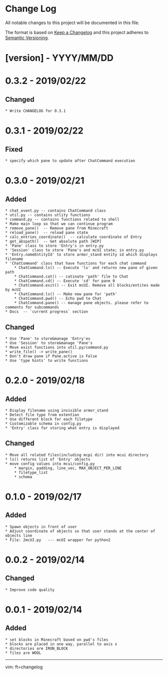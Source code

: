 # Change Log
All notable changes to this project will be documented in this file.

The format is based on [Keep a Changelog](http://keepachangelog.com/)
and this project adheres to [Semantic Versioning](http://semver.org/).

# [version] - YYYY/MM/DD

# 0.3.2 - 2019/02/22
## Changed
	* Write CHANGELOG for 0.3.1

# 0.3.1 - 2019/02/22
## Fixed
	* specify which pane to update after ChatCommand execution

# 0.3.0 - 2019/02/21
## Added
	* chat_event.py -- contains ChatCommand class
	* util.py -- contains utlity functions
	* command.py -- contains functions related to shell
	* Make main loop so that we can continue program
	* remove_pane()  -- Remove pane from Minecraft
	* reload_pane()  -- reload pane state
	* calc_entries_coordinate()  -- calculate coordinate of Entry
	* get_abspath()  -- Get absolute path [WIP]
	* 'Pane' class to store 'Entry's in entry.py
	* 'Session' class to store 'Pane's and mcUI state; in entry.py
	* 'Entry.nameEntityId' to store armor_stand entity id which displays filename
	* 'ChatCommand' class that have functions for each chat command
		* ChatCommand.ls() -- Execute 'ls' and returns new pane of given path
		* ChatCommand.cat() -- catinate 'path' file to Chat
		* ChatCommand.cd() -- Execute 'cd' for pane 0
		* ChatCommand.exit() -- Exit mcUI. Remove all blocks/entites made by mcUI
		* ChatCommand.ls() -- Make new pane for 'path'
		* ChatCommand.pwd() -- Echo pwd to Chat
		* ChatCommand.pane() -- manage pane objects. please refer to comments for subcommands
	* Docs  -- `current progress` section

## Changed
	* Use 'Pane' to store&manage 'Entry'es
	* Use 'Session' to store&manage 'Pane's
	* Move exist functions into util.py/command.py
	* write_file() -> write_pane()
	* Don't draw pane if Pane.active is False
	* Use 'type hints' to write functions

# 0.2.0 - 2019/02/18
## Added
	* Display filename using invisible armor_stand
	* Detect file type from extention
	* Use different block for each filetype
	* Customizable schema in config.py
	* 'Entry' class for storing what entry is displayed

## Changed
	* Move all related files(including mcpi dir) into mcui directory
	* ls() returns list of 'Entry' objects
	* move config values into mcui/config.py
		* margin, padding, line_vec, MAX_OBJECT_PER_LINE
		* filetype_list
		* schema


# 0.1.0 - 2019/02/17
## Added
	* Spawn objects in front of user
	* Adjust coordinate of objects so that user stands at the center of objects line
	* File: 2mcUI.py   --- mcUI wrapper for python2

# 0.0.2 - 2019/02/14
## Changed
	* Improve code quality


# 0.0.1 - 2019/02/14
## Added
	* set blocks in Minecraft based on pwd's files
	* blocks are placed in one way, parallel to axis x
	* directories are IRON_BLOCK
	* files are WOOL

------
vim: ft=changelog
